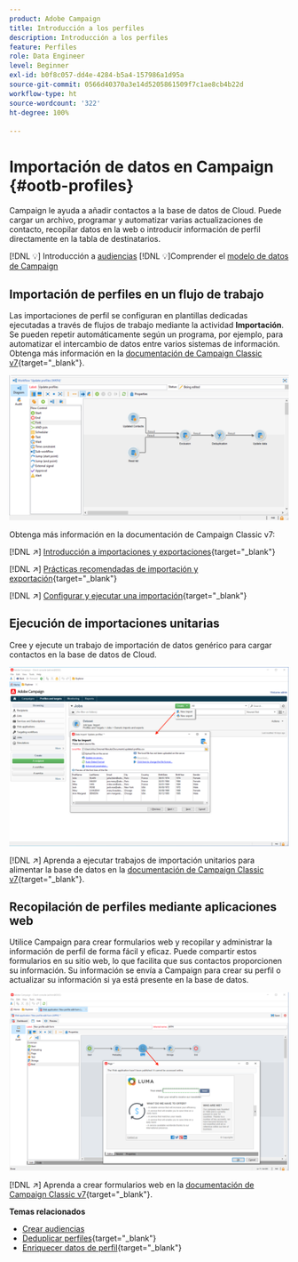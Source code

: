 ```yaml
---
product: Adobe Campaign
title: Introducción a los perfiles
description: Introducción a los perfiles
feature: Perfiles
role: Data Engineer
level: Beginner
exl-id: b0f8c057-dd4e-4284-b5a4-157986a1d95a
source-git-commit: 0566d40370a3e14d5205861509f7c1ae8cb4b22d
workflow-type: ht
source-wordcount: '322'
ht-degree: 100%

---
```


# Importación de datos en Campaign {#ootb-profiles}

Campaign le ayuda a añadir contactos a la base de datos de Cloud. Puede cargar un archivo, programar y automatizar varias actualizaciones de contacto, recopilar datos en la web o introducir información de perfil directamente en la tabla de destinatarios.

[!DNL :bulb:] Introducción a [audiencias](audiences.md)
[!DNL :bulb:]Comprender el [modelo de datos de Campaign](../dev/datamodel.md)

## Importación de perfiles en un flujo de trabajo

Las importaciones de perfil se configuran en plantillas dedicadas ejecutadas a través de flujos de trabajo mediante la actividad **Importación**. Se pueden repetir automáticamente según un programa, por ejemplo, para automatizar el intercambio de datos entre varios sistemas de información. Obtenga más información en la [documentación de Campaign Classic v7](https://experienceleague.adobe.com/docs/campaign-classic/using/getting-started/importing-and-exporting-data/import-export-workflows.html?lang=es){target=&quot;_blank&quot;}.

![](assets/import-wf.png)

Obtenga más información en la documentación de Campaign Classic v7:

[!DNL :arrow_upper_right:] [Introducción a importaciones y exportaciones](https://experienceleague.adobe.com/docs/campaign-classic/using/getting-started/importing-and-exporting-data/get-started-data-import-export.html?lang=es){target=&quot;_blank&quot;}

[!DNL :arrow_upper_right:] [Prácticas recomendadas de importación y exportación](https://experienceleague.adobe.com/docs/campaign-classic/using/getting-started/importing-and-exporting-data/best-practices/import-export-best-practices.html?lang=es){target=&quot;_blank&quot;}

[!DNL :arrow_upper_right:] [Configurar y ejecutar una importación](https://experienceleague.adobe.com/docs/campaign-classic/using/getting-started/importing-and-exporting-data/generic-imports-exports/executing-import-jobs.html?lang=es){target=&quot;_blank&quot;}

## Ejecución de importaciones unitarias

Cree y ejecute un trabajo de importación de datos genérico para cargar contactos en la base de datos de Cloud.

![](assets/new-import.png)

[!DNL :arrow_upper_right:] Aprenda a ejecutar trabajos de importación unitarios para alimentar la base de datos en la [documentación de Campaign Classic v7](https://experienceleague.adobe.com/docs/campaign-classic/using/getting-started/importing-and-exporting-data/generic-imports-exports/about-generic-imports-exports.html?lang=es){target=&quot;_blank&quot;}.

## Recopilación de perfiles mediante aplicaciones web

Utilice Campaign para crear formularios web y recopilar y administrar la información de perfil de forma fácil y eficaz. Puede compartir estos formularios en su sitio web, lo que facilita que sus contactos proporcionen su información. Su información se envía a Campaign para crear su perfil o actualizar su información si ya está presente en la base de datos.

![](assets/web-form-page.png)

[!DNL :arrow_upper_right:] Aprenda a crear formularios web en la [documentación de Campaign Classic v7](https://experienceleague.adobe.com/docs/campaign-classic/using/designing-content/web-forms/about-web-forms.html?lang=es){target=&quot;_blank&quot;}.

**Temas relacionados**

* [Crear audiencias](audiences.md)
* [Deduplicar perfiles](https://experienceleague.adobe.com/docs/campaign-classic/using/automating-with-workflows/use-cases/data-management/deduplication-merge.html?lang=es){target=&quot;_blank&quot;}
* [Enriquecer datos de perfil](https://experienceleague.adobe.com/docs/campaign-classic/using/automating-with-workflows/use-cases/data-management/enriching-data.html?lang=es){target=&quot;_blank&quot;}
